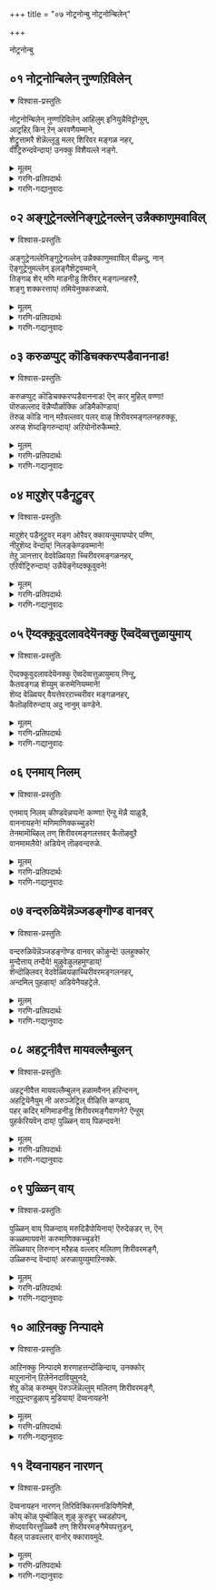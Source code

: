 +++
title = "०७ नोट्रनोन्बु नोट्रनोन्बिलेन्"

+++

नोट्रनोन्बु 


## ०१ नोट्रनोन्बिलेन् नुण्णऱिविलेन्
<details open><summary>विश्वास-प्रस्तुतिः</summary>

नोट्रनोन्बिलेन् नुण्णऱिविलेन् आहिलुम् इनियुन्नैविट्टॊन्ऱुम्,  
आट्रहिऱ् किन् ऱेन् अरवणैयम्माने,  
शेट्रुत्तामरै शॆन्नॆल्लूडु मलर् शिरिवर मङ्गळ नहर्,  
वीट्रिरुन्दवॆन्दाय्\! उनक्कु विशैयल्ले नङ्गे.
</details>

<details><summary>मूलम्</summary>

नोट्रनोन्बिलेन् नुण्णऱिविलेन् आहिलुम् इनियुन्नैविट्टॊन्ऱुम्,  
आट्रहिऱ् किन् ऱेन् अरवणैयम्माने,  
शेट्रुत्तामरै शॆन्नॆल्लूडु मलर् शिरिवर मङ्गळ नहर्,  
वीट्रिरुन्दवॆन्दाय्\! उनक्कु विशैयल्ले नङ्गे.
</details>

<details><summary>गरणि-प्रतिपदार्थः</summary>

नोट्रनोन्बिलेन् = व्रतगळन्नु माडिदवनल्ल् \(माडिद व्रतगळिल्ल\), नुण् = सूक्ष्मवाद \(सम्पूर्णवाद\), अऴिविलेन्= तिळिवळिकॆयुळ्ळवनल्ल \(ज्ञानियल्ल\), आहिलुम् = आदरू, \(हीगिद्दरू\), इनि = इन्नु, उन्नैविट्टु = निन्नन्नु बिट्टु, आट्र = बहळवागि, किऱ् किन् ऱेन् = स्वतन्तिर्सि बाळुववनल्ल \(अहङ्कारपडुववनल्ल\), अरवु अणै अम्माने = सर्पद हासुगॆ स्वामिये, शेट्रु = कॆसरिन, तामरै = तावरॆयु, शॆन्नॆल् ऊडु = कॆम्बत्तद नडुवॆ, मलर् = अरळुव, शिरीवर मङ्गळ् नहर् = तिरुशीर्वर मङ्गळनगरदल्लि, वीट्रिरुन्द = नॆलसिरुव, ऎन् दाय् = नन्न स्वामिये, उनक्कु = निनगॆ, मिशै अल्लेन् अङ्गे = अल्लिये निन्नन्नु अनुभविसिदवनल्ल. 
</details>

<details><summary>गरणि-गद्यानुवादः</summary>

हाविन हासुगॆय स्वामिये, कॆम्बत्तद नडुवॆ कॆसरिनल्लि अरळुव तावरॆयु तिरुशीर्वरमङ्गळ नगरदल्लि नॆलसिरुव ऎन्न तन्दॆये, नानु व्रतगळन्नु माडिदवनल्ल. सूक्ष्मवाद \(सम्पूर्णवाद\) ब्रह्मज्ञानियल्ल. \(तिळिवळिकॆयुळ्ळवनल्ल\). आदरू, इन्नु निन्नन्नु बिट्टु बहळवागि स्वतन्त्रिसि बाळुववनल्ल \(अहङ्कारपडुववनल्ल.\)

तिरुशीर्वर मङ्गळ क्षेत्रदल्लि नॆलसिरुव अनन्तशयननाद स्वामियन्नु कुरितु आळ्वाररु हेळुत्तारॆ मत्तु आ स्वामियल्लि तम्म बिन्नहवन्नु हेळिकॊळ्ळुत्तारॆ. 

“नोट्रनोन्बिलेन्” – ’नोन्बु’ ऎन्दरॆ व्रत – विधिपूर्वकवाद कर्म. व्रतक्कॆ माडबेकाद विधियन्नु चाचुतप्पदन्तॆ आचरिसुवुदरिन्द सत्फल लभिसुवुदॆन्दु हेळुत्तारॆ. फलापेक्षॆयिल्लदन्तॆ माडुव कर्मगळु इवॆ. अवु भगवत्प्रीतियादवु. अन्थ व्रतगळु श्रेष्ठवादवु ऎन्नुत्तारॆ. आळ्वाररु हेळुवुदु कर्मबन्धनदल्लि अवरु सिक्किबीळलिल्ल ऎन्दु. सत्कर्मगळन्नु तावु माडलिल्ल ऎन्नुत्तारॆ. 

“मण् अऱिवु इलेन्” – भगवन्तन बगॆगॆ ज्ञानवन्नु सम्पादिसलु वेद शास्त्र पुराण इतिहासादि ज्ञानभण्डारवे इदॆ. गुरुविन मूलक अवुगळन्नु अभ्यासमादि ब्रह्मज्ञानवन्नु पडॆदुकॊळ्ळबेकु. इदन्ने ’नुण्णऱिवु” ऎन्नलागिदॆ. प्रापञ्चिक ज्ञानवन्नु सूक्ष्मज्ञानवॆन्नुवुदिल्ल.

“आहिलुम्” – व्रताचरणॆ अथवा सत्कर्मगळ मूलकवागलि, भगवद्विषयिकवाद ज्ञानदिन्दलागलि, भगवन्तनन्नु अरितुकॊळ्ळुवुदक्कॆ आगदॆ होदरू सह – तावु अज्ञानियागिद्दरू सह.

“उन्नैविट्टु ऒन्ऱुम् आत्रहिर् किन् ऱेन्” – निन्नन्नु हॊरतु नानु याव रीतियल्लू स्वतन्त्रिसि वर्तिसुववनल्ल. ’नानु’ ’नन्नदु’ ऎन्दु हॆम्मॆपडुववनल्ल. 

“अरवणैयम्माने” – हावन्नु हासुगॆयन्नागि माडिकॊण्डु इरुव स्वामि ऎन्दरॆ श्रीमन्नारायण – महाविष्णु. 

“शेट्रुतामरै शॆन्नॆल्लूडु मलर् शिरिवर मङ्गळनहर् वीट्रिरुन्द वॆन्दाय्” – तिरुश्रीवर मङ्गळम् ऎम्बुदु पवित्रक्षेत्र. अल्लि नॆलसिरु जगद्रक्षकनाद अर्चावतारियाद स्वामि. 

“उनक्कू मिशै इल्लेन् अल्लेन्” – निन्न रक्षणॆगॆ ऒळपडदॆ इरुववनल्ल – ऎन्दरॆ, निन्न रक्षणॆगॆ नानु तप्पदॆ ऒळपट्टवनु. 

आळ्वाररु हेळुत्तारॆ- शेषशयननागिरुववने, तिरुश्रीवरमङ्गळवॆम्ब पवित्रक्षेत्रदल्लि नॆलसिरुव अर्चावतारिये, नानु व्रतळे मुन्ताद सत्कर्मगळन्नु माडिदवनल्ल. ब्रह्मज्ञानियल्ल. आदरू, निन्न हॊरतु ननगॆ बेरॆ याव रक्षकरन्नू यारन्नू कण्डिल्ल. याव बगॆयल्लू स्वतन्त्रिसि नडॆदुकॊण्डवनल्ल. अहङ्कारपट्टवनल्ल. नीने नन्नन्नु कैहिडिदु रक्षिसबेकु.
</details>



## ०२ अङ्गुट्रेनल्लेनिङ्गुट्रेनल्लेन् उन्नैक्काणुमवाविल्
<details open><summary>विश्वास-प्रस्तुतिः</summary>

अङ्गुट्रेनल्लेनिङ्गुट्रेनल्लेन् उन्नैक्काणुमवाविल् वीऴ्न्दु, नान्  
ऎङ्गुट्रेनुमल्लेन् इलङ्गैशॆट्रवम्माने,  
तिङ्गळ् शेर् मणि माडनीडु शिरीवर् मङ्गल्नहरुऱै,  
शङ्गु शक्करत्ताय्\! तमियेनुक्करुळाये.
</details>

<details><summary>मूलम्</summary>

अङ्गुट्रेनल्लेनिङ्गुट्रेनल्लेन् उन्नैक्काणुमवाविल् वीऴ्न्दु, नान्  
ऎङ्गुट्रेनुमल्लेन् इलङ्गैशॆट्रवम्माने,  
तिङ्गळ् शेर् मणि माडनीडु शिरीवर् मङ्गल्नहरुऱै,  
शङ्गु शक्करत्ताय्\! तमियेनुक्करुळाये.
</details>

<details><summary>गरणि-प्रतिपदार्थः</summary>

अङ्गु = अल्लि \(परमपददल्लि, मेलण लोकगळल्लि\), उट्रेन् अल्लेन् = कूडिकॊण्डवनल्ल, इङ्गु = इल्लि \(ई लोकदल्लू, सज्जनर नडुवॆ\), उट्रेन् अल्लेन् = कूडिकॊण्डवनल्ल, उन्नै काणुम् = निन्नन्नु काणबेकॆम्ब अपाविल् = महदाशॆयल्लि, वीऴ्न्दु = बिद्दु, नानु = नानु, ऎङ्गु = ऎल्लियू \(यार नडुवॆयू\), उट्रेनुम् अल्लेन् = कूडिकॊण्डवनू अल्ल, इलङै = लङ्कॆयन्नु, शॆट्र = नाशपडिसिद, अम्माने = स्वामियो, तिङ्गळ् शेर् = चन्द्रनन्नु निलुकुवन्थ, मणि माड = रत्नगळिन्द कूडिद \(सुन्दरवाद\) महडिमनॆगळिन्दलू, नीडु= विशालवाद नेरवाद रस्तॆगळिन्दलू, कूडिरुव, शिरीवरमङ्गलनहर् = तिरुशिरीवरमङ्गळ नगरदल्लि, उऱै = नॆलसिरुव, शङ्गु शक्करत्ताय् = शङ्खचक्रगळवने, तमियेनुक्कु = गतिहीननाद ननगॆ, अरुळाय् = कृपॆमाडु. 
</details>

<details><summary>गरणि-गद्यानुवादः</summary>

लङ्कॆयन्नु नाशपडिसिद स्वामिये, चन्द्रनन्नु निलुकुवन्थ रत्नगळिन्द तुम्बिद, सुन्दरवाद महडिमनॆगळिन्दलू, विशालवाद नेरवाद बीदिगळिन्दलू कूडिरुव तिरुशिरीवरमङ्गळ नगरदल्लि नॆलसिरुव शङ्खचक्रगळन्नु धरिसिदवने, नानु मेलिन लोकगळल्लू कूडिकॊण्डवनल्ल. ई लोकदल्लू कूडिकॊण्डवनल्ल. निन्नन्नु काणबेकॆम्ब महदाशॆयल्लि बिद्दु, ऎल्लियू, यार नडुवॆयू कूडिकॊण्डवनल्ल. ऒण्टिगनागिरुव, गतिहीननागिरुव ननगॆ कृपॆमाडु. 

“अङ्गुट्रेनल्लेन्” – ’अङ्गुं’ ऎम्बुदु दूरद प्रदेशवाद मेलणलोकगळन्नु, परमपदवन्नू सेरिसि सूचिसुत्तदॆ. ई लोकदल्लि बाळुववरु तुम्ब पुण्यशालिगळागि मेलण लोकगळन्नु सेरुत्तारॆन्दू, अल्लिनवरॊडनॆ कूडि बाळुत्तारॆन्दू, अल्लिन सुखसन्तोषगळल्लि सालुगॊळ्ळुत्तारॆन्दू हेळलागुत्तदॆ. आदरॆ, आळ्वाररु अन्थ भाग्यशालियल्लवॆन्दु इल्लि हेळिकॊळ्ळुत्तारॆ.

“इङ्गुट्रेनल्लेन्” – “इङ्गु” ऎन्दरॆ इहलोक. इल्लिन सुखसन्तोषगळु क्षणिक. इल्लि बाळुववरल्लि सज्जनरु ब्रह्मज्ञानिगळु अतिविरळ. मिक्कवरॆल्लरू प्रापञ्चिकदल्लि मुळुगि तेलुववरु. भक्त सज्जनर सहवास सिक्कुवुदागलि, अवरॊडनॆ कूडि बाळुवुदागलि बहळ अपरूप. अदक्कू भगवत्कृपॆ बेकेबेकु. ई शोचनीयवाद सङ्गतियन्नु आळ्वाररु इल्लि हेळिकॊळ्ळुत्तारॆ. 

“ऎङ्गुम् उट्रेनुम् अल्लेन्” – ऎम्ब मातिनल्लि, तमगॆ उभयभ्रश्ठत्ववुण्टागिदॆयॆन्दू, तावु यार सज्जनसहवासक्कागलि सुखसन्तोषगळिगागलि कूडिकॊळ्ळद हागॆ आगिद्दारॆन्दु हेळुत्तारॆ.

“ऎङ्गुम् उट्रेनुम् अल्लेन्” – ऎम्ब मातिनल्लि, तमगॆ उभयभ्रष्ठत्ववुण्टागिदॆयॆन्दू तावु यार सज्जनर सहवासक्कागलि सुखसन्तोषगळिगागलि कूडिकॊळ्ळद हागॆ आगिद्दारॆन्दु हेळुत्तारॆ. 

“तमियेनुक्कु अरुळाये” – ऎम्बुदरिन्द, तावु ऒण्टिगरॆन्दू, तमगॆ यारॊब्बर ऒत्तासॆयू इल्लवॆन्दू, तमगॆ भगवन्तनॊब्बने ऎल्ल बगॆयल्लू नॆण्टनॆन्दू, अवन कृपॆयन्नु कोरुत्तानॆ. 

आळ्वाररु हेळुत्तारॆ- सर्वेश्वरा, दुष्टराक्षसरिन्द तुम्बिद्द लङ्कॆयन्ने नाशपडिसिद समर्थने, सुन्दरवाद मत्तु पवित्रवाद तिरुशिरीवर मङ्गळ नगरदल्लि \(अर्चावतारियागि\) नॆलसिरुववने, नानु पुण्यजीवियल्ल. आद्दरिन्द, मेलणलोकद जीविगळ सहवासक्कॆ योग्यनागिल्ल. कडुपापियागिद्दारिन्द, इहलोकदल्लिरुव अल्प स्वल्प भक्तसज्जनर सहवासवू ननगॆ दॊरॆयुवुदिल्ल. हीगॆ, नानु अल्लू इल्लदन्तॆ, इल्लू इल्लदन्तॆ, उभयभ्रष्ठनागि, ऒण्टिगनागिद्देनॆ. नीनॊब्बने ननगॆ गतियॆन्दु निन्नल्लि ईग अङ्गलाचि बेडुत्तिद्देनॆ. कृपॆमाडि नन्नल्लि करुणिसु.
</details>



## ०३ करुळप्पुट् कॊडिचक्करप्पडैवाननाड\!
<details open><summary>विश्वास-प्रस्तुतिः</summary>

करुळप्पुट् कॊडिचक्करप्पडैवाननाड\! ऎन् कार् मुहिल् वण्णा\!  
पॊरुळल्लाद वॆन्नैप्पौर्ळाक्कि अडिमैकॊण्डाय्\!  
तॆरुळ् कॊडि नान् मऱैवल्लवर् पलर् वाऴ् शिरीवरमङ्गलनहरुक्कू,  
अरुळ् शॆय्दङ्गिरुन्दाय्\! अऱियोनॊरुकैम्माऱे.
</details>

<details><summary>मूलम्</summary>

करुळप्पुट् कॊडिचक्करप्पडैवाननाड\! ऎन् कार् मुहिल् वण्णा\!  
पॊरुळल्लाद वॆन्नैप्पौर्ळाक्कि अडिमैकॊण्डाय्\!  
तॆरुळ् कॊडि नान् मऱैवल्लवर् पलर् वाऴ् शिरीवरमङ्गलनहरुक्कू,  
अरुळ् शॆय्दङ्गिरुन्दाय्\! अऱियोनॊरुकैम्माऱे.
</details>

<details><summary>गरणि-प्रतिपदार्थः</summary>

करुळ पुळ् कॊडि \(पुळ्\+कॊडि = पुट्कॊडि\) = गरुड पक्षियन्नु ध्वजवागियू, चक्करप्पडै = चक्रायुधवन्नुळ्ळवनागियू, वानम् नाड = परमपदवन्ने तन्न नाडागियू उळ्ळवने, ऎन् = नन्न, कार् मुहिल् वण्णा = कार्मुगिलबण्णदवने, पॊरुळ् अल्लाद = \(शाश्वतवाद\) वस्तुवे अल्लद, ऎन्नै = नन्नन्नु, पॊरुळ् आक्कि = नित्यवस्तुवन्नागि माडि, अडिमै = दास्यवन्नु, कॊण्डाय् = कॊळ्ळुववने \(कॊण्डवने\), तॆरुळ् कॊडि = परिष्कारवागि अरितुकॊळ्ळुव्न्थ ज्ञानभण्डारवाद \(कॊडि = ऎन्दरॆ, बङ्गारद सर, कोमलवाद बळ्ळि ऎन्दागुत्तदॆ\), नाल् मऱै = नाल्कुवेदगळन्नु, वल्लवर् = बल्लवरु, पलर् = हलवरु \(अनेकरु\), वाऴ् = बाळुव \(वास माडुव\), शिरीवर मङ्गळनहरुक्कु = तिरुशिरीवर मङ्गळ नगरक्कॆ, अरुळ् शॆय्दु = कृपॆमाडि, अङ्गु = अल्लिये, इरुन्दाय् = नॆलसिरुववने \(अर्चावतारिये\), अऴियेन् = अरियॆनु, ऒरु = बेरॊन्दु कैम्माऱे = \(निनगॆ\) प्रतियादवरन्नु \(हॆच्चिनवरन्नु\). 
</details>

<details><summary>गरणि-गद्यानुवादः</summary>

गरुडपक्षियन्नु ध्वजवागियू चक्रायुधवन्नुळ्ळवनागियू, परमपदवन्ने तन्न नाडन्नागियू, उळ्ळवने, नन्न कार्मुगिलवण्णने, शाश्वतवाद वस्तुवे अल्लद नन्नन्नु नित्यवस्तुवन्नागि माडि, नन्न दास्यवन्नु कॊण्डवने, परिष्कारवागि अरितुकॊळ्ळुवन्थ ज्ञानभण्डारद नाल्कुवेदगळन्नु बल्लवरु अनेकरु बाळुवन्थ तिरुशिरीवर मङ्गळ नगरक्कॆ कृपॆमाडि, अल्लिये, अर्चावतारियागि नॆलसिरुववने, निनगॆ प्रतियादवनन्नु \(हॆच्चिनवनन्नु\) बेरॆ यारन्नू काणॆनु. 

भगवन्तन अपारवाद कृपॆयन्नु इल्लि हेळलागिदॆ. अदक्कॆ ऒन्दु निदर्शनवन्नू कॊडलागिदॆ.

“पॊरुळल्लाद ऎन्नै पॊरुळाक्कि” – ’पॊरुळ्’ ऎन्दरॆ ’वस्तु’. इन्द्रियगळिन्द अनुभविसतक्कद्दु. सृष्टियल्लि ऎल्ला वस्तुगळू शाश्वतवादवल्ल. अवु क्षणिक. इल्लवे नश्वर. भगवत्कृपॆगॆ पात्ररादरॆ मात्र अवक्कॆ शाश्वत स्वरूप दॊरकुत्तदॆ. आळ्वाररु अन्थवरल्लि ऒब्बरु. भगवन्तनु अवरन्नु कृपॆयिन्द तन्नवनन्नागि स्वीकरिसि, अवर कैङ्कर्यवन्नु कैगॊळ्ळुवुदरिन्द, अवरू ऒन्दु ’शाश्वत वस्तु’वे आदरु. 

“तॆरुळ् कॊडि” – सुन्दरवाद रूपक. बळ्ळिय कोमलवाद कुडि अड्डियिल्लदन्तॆ मुन्दुमुन्दक्कॆ बॆळॆयुत्ता कण्णिगॆ हब्बवन्नुण्टु माडुवन्तॆ, कॊनॆयिल्लद ज्ञानभण्डारवादद्दु मनस्सिगॆ तप्पदॆ आह्लादवन्नुण्टु माडुवुदु. 

“नान् मऱैवल्लवर्.....................अङ्गिरुन्दाय्” – नाल्कुवेदगळन्नु चॆन्नागि बल्लवरु तमगॆ ऒदगि बन्दिरुव ज्ञानदिन्द भगवन्तनन्नु बाय्तुम्ब स्तुतिसुवन्थ अनेकरु वासिसुवुदक्कॆ तक्कन्तॆ अवरिगॆ कृपॆमाडलु शिरीवर मङ्गळ नगरवॆम्ब पवित्रस्थळदल्लि नॆलसिद्दानॆ. 

“अऱियेनॊरुकैम्माऱे” – भगवन्तनिगॆ सरिसाटियादवरन्नागलि, अवनिगिन्त हॆच्चादवरन्नागलि बेरॆ यारन्नू काणॆनाद्दरिन्द, आ स्वामियन्ने पूर्तियागि, अनन्यवागि, आश्रयिसिद्दारॆ आळ्वाररु. 

आळ्वाररु हेळुत्तारॆ- भगवन्तनिगॆ गरुडपक्षिये ध्वजद लाञ्छन. अवन कैयल्लि तीक्ष्णवाद चक्रायुधविदॆ. परमपदवे आतन नाडु. अवनु कार्मुगिलिनन्तॆ आकर्शक सुन्दरनु. अष्टॆ उदारियू. अवनु कृपॆमाडिदनॆन्दरॆ, ऎन्थ अनित्य वस्तुवादरू नित्यवस्तुवे आगुत्तदॆ. भगवत्कैङ्कर्यदल्लि तॊडगुवन्तागुत्तदॆ. तिरुशिरीवरमङ्गळ नगरवॆम्ब पवित्रक्षेत्रदल्लि स्वामियु अर्चावतारियागि नॆलसिद्दानॆ. अवन कृपॆगॆ पात्ररागतक्कवरु अनेकरु. वेदपारङ्गतरू, ब्रह्मज्ञानिगळू, भक्तरू अल्लि बाळुत्तारॆ. आळ्वाररन्नू अवरल्लि ऒब्बनन्नागि दणिसि, भगवन्तनु कृपॆमाडिद्दानॆ. कृपामूर्तियाद आ भगवन्तन सरिसाटियादवरु मत्तॊब्बरिल्ल.
</details>



## ०४ माऱुशेर् पडैनूट्रुवर्
<details open><summary>विश्वास-प्रस्तुतिः</summary>

माऱुशेर् पडैनूट्रुवर् मङ्ग ओरैवर् क्कायन्ऱुमायप्पोर् पण्णि,  
नीऱुशॆय्द वॆन्दाय्\! निलङ्केण्डवम्माने\!   
तेऱु ञानत्तार् वेदवेळ्वियऱा च्चिरीवरमङ्गळनहर्,  
एऱिवीट्रिरुन्दाय्\! उन्नैयॆङ्गॆय्दक्कूवुवने\!
</details>

<details><summary>मूलम्</summary>

माऱुशेर् पडैनूट्रुवर् मङ्ग ओरैवर् क्कायन्ऱुमायप्पोर् पण्णि,  
नीऱुशॆय्द वॆन्दाय्\! निलङ्केण्डवम्माने\!   
तेऱु ञानत्तार् वेदवेळ्वियऱा च्चिरीवरमङ्गळनहर्,  
एऱिवीट्रिरुन्दाय्\! उन्नैयॆङ्गॆय्दक्कूवुवने\!
</details>

<details><summary>गरणि-प्रतिपदार्थः</summary>

माऱु = विरोधिगळागि, शेर् = सेरिकॊण्ड, परै = सैन्यगळ, नूट्रुवर् = नूर्वरु, मङ्ग = नाशवागलु, ओर् ऐवर् क्कु = ऒन्दु ऐवरिगॆ, आय् = ऒदगि बन्दु, अन्ऱु = अन्दु, मायम् पोर् पण्णि= आश्चर्यकरवाद युद्धवन्नु नडॆसि, नीऱु शॆय्द = धूळु \(बूदि\) माडिद, ऎन् ताय् = नन्न तन्दॆये \(रक्षकने\), निलम् = भूमियन्नु, कीण्ड = हिडिद, अम्माने = स्वामिये, तेऱु = तिळियाद, ञानत्तार् = ज्ञानवुळ्ळवरु, वेदम् = वेदाभ्यासवन्नू, वेळ् वि = यज्ञयागादिगळन्नू, अऱा = ऎडॆबिडदॆनडॆसुव, शिरीवर मङ्गळनहर् = तिरुशिरीवर मङ्गळनगरद, एऱि = उन्नत स्थळदल्लि, वीट्रिरुन्दाय् = नॆलसिरुववने, उन्नै = निन्नन्नु, ऎङ्गु = याव स्थळदल्लि, ऎय्दु = होगि, कूवुवने = कूगलि\!
</details>

<details><summary>गरणि-गद्यानुवादः</summary>

विरोधिगळागि सेरिकॊण्ड सैन्यगळ नूर्वरु नाशवागुवन्तॆ ऒन्दु ऐवरिगॆ ऒदगि बन्दु, अन्दु, आश्चर्यकरवाद युद्धवन्नु नडॆसि, बूदि मादिद नन्न रक्षकने, भूमियन्नु हिडिद स्वामिये, तिळियाद ज्ञानवुळ्ळवरु वेदाभ्यासवन्नू यज्ञयागादिगळन्नू ऎडॆबिडदन्तॆ नडॆसुव शिरीवरमङ्गळ नगरद उन्नतस्थळदल्लि नॆलसिरुववने, निन्नन्नु ऎल्लिगॆ होगि कूगि करॆयलि? 

भगवन्तनिगॆ ममतॆ ऎल्लिरुत्तदॆ. एकॆ? ऎम्बुदन्नु कुरितु इल्लि हेळलागुत्तदॆ. 

“माऱुशेर् पडै........................मङ्ग” – इदु महाभारत युद्धक्कॆ सम्बन्धिसिद्दु. ऎल्ला शत्रुगळन्नू कूडिसि, भारि, हन्नॊन्दु अक्षोहिणि सैन्यवन्नु माडिकॊण्डु, अनेक महारथरन्नु तन्न ऒत्तागि इट्टुकॊण्डु, तावे प्रबलरु, तम्म कडॆगे जयसिद्ध ऎन्दु नम्बि युद्धक्कॆकालुकॆरॆदु सिद्धरादवरु मूढराद दुर्योधनादिगळु ऎल्लरू ऒट्टागि बूदियागुवन्तॆ- 

“अन्ऱु ओर् ऐवर् क्काय्............................नीऱुशॆय्द” – अन्दु, आ महाभारतयुद्ध ऒदगि बन्दाग धर्मवन्ने नम्बिद्द ऐवरिगॆ \(पञ्चपाण्डवरिगॆ\) ऒत्तासॆयागि निन्तु, अत्याश्चर्यकरवागि, तानु अर्जुनन सारथियागि मात्रवे इद्दुकॊण्डु, युद्धदल्लि अवर ऎदुराळिगळन्नु भस्ममाडिदवनु परमात्म.

“निलम् कीण्डवम्माने” – हिरण्याक्षनु भूमियन्नु अपहरिसि कडलल्लि ऎल्लियो अडगिकॊण्डाग, जगद्रक्षकनाद भगवन्तनु महावराहनागि अवतरिसि, कडलल्लि मुळुगि, अडगिकॊण्डिद्द हिरण्याक्षनन्नु संहरिसि, भूमियन्नु तन्न ऒन्दु कोरॆ हल्लिनिन्द हिडिदु मेलक्कॆत्ति, अदर स्थानदल्लि निल्लिसिदनु ऎम्बुदु कतॆ. 

“तेऱु ञानत्तार्...........................वीट्रिरुन्दाय्” – तिळियाद, परिशुद्धवाद, सत्यपूर्णवाद, ज्ञानिगळू, वेदविद्वांसरू, यज्ञयागादिगळाद वेदोक्त कर्मगळन्नु विधिवत्तागि नडॆसुववरू वासवागिरुव स्थळवॆन्दरॆ तिरुशिरीवर मङ्गळ नगर. भगवन्तनु अल्लि इष्टपट्टु ऒन्दु ऎत्तरवाद स्थळदल्लि अर्चावतारियागि नॆलसिद्दानॆ. 

आळ्वाररु हेळुत्तारॆ- शत्रुगळु ऎष्टु हॆच्चिन सङ्ख्यॆयल्लिद्दरेनु? अवा सैन्य ऎष्टु दॊड्डदादरेनु? भगवन्तन कृपॆगॆ पात्ररागदिद्दरॆ, अवरॆल्ल सुट्टुबूदियागुत्तारॆ. कॆलवरिन्दले अवरु हागॆ नाशवागुवरु ऎम्बुदक्कॆ महाभारतयुद्धवे साक्षि. तन्न आश्रितरु प्रबलशत्रुविन कैगॆ सिक्कि, हिंसॆगॆ ऒळगादाग, अन्थवरन्नु रक्षिसुवुदु भगवन्तन हॊणॆ ऎम्बुदक्कॆ भगवन्तन महावराहावतारवे साक्षि. नीतिनियमगळन्नु चाचु तप्पदन्तॆ, धर्मिष्ठरागि, परिशुद्धवाद ज्ञानसम्पन्नराद सज्जनरु ऎल्लि वासिसुत्तारो अल्लि भगवत्सान्निध्यविदॆ ऎम्बुदक्कॆ तिरुशिरीवर मङ्गळनगरवे साक्षि. आळ्वाररिगॆ भगवत्सान्निध्य लभिसबेकादरॆ अवरु ऎल्लिगॆ होदरॆ ऒळ्ळॆयदु? तिरुशिरीवर मङ्गळ नगरवे अल्लवॆ?
</details>



## ०५ ऎय्दक्कूवुदलावदेयॆनक्कु ऎव्वदॆव्वत्तुळायुमाय्
<details open><summary>विश्वास-प्रस्तुतिः</summary>

ऎय्दक्कूवुदलावदेयॆनक्कु ऎव्वदॆव्वत्तुळायुमाय् निन्ऱु,  
कैतवङ्गळ् शॆय्युम् करुमेनियम्माने\!   
शॆय्द वेळ्वियर् वैयत्तेवरऱाच्चरीवर मङ्गळनहर्,   
कैतॊऴविरुन्दाय् अदु नानुम् कण्डेने.
</details>

<details><summary>मूलम्</summary>

ऎय्दक्कूवुदलावदेयॆनक्कु ऎव्वदॆव्वत्तुळायुमाय् निन्ऱु,  
कैतवङ्गळ् शॆय्युम् करुमेनियम्माने\!   
शॆय्द वेळ्वियर् वैयत्तेवरऱाच्चरीवर मङ्गळनहर्,   
कैतॊऴविरुन्दाय् अदु नानुम् कण्डेने.
</details>

<details><summary>गरणि-प्रतिपदार्थः</summary>

ऎय्द = निन्नन्नु सेरलु, कूवुदु = कूगुवुदु, आवदे = आगुवुदे, ऎनक्कु = ननगॆ, ऎव्व दॆव्वत्तुळायुम् = शत्रुसमूहदल्लियू, आय् = आगि, निन्ऱु= कूडिकॊण्डु, कतवङ्गळ् = कृत्रिमगळन्नु, शॆय्युम् = माडुव, करुमेनि = करियरूपवुळ्ळ, अम्माने = स्वामिये, शॆय्दवेळ्वियर् = कर्मगळन्नु \(यज्ञयागादिगळन्नु\) मादि कृतार्थरादवरु, वैयम् = भूमिय, तेवर् = देवरुगळु, अऱा = ऎडॆबिडदन्तॆ नडॆसुव, शिरीवर मङ्गळ नहर् = तिरुशिरीवरमङ्गळनगरदल्लि, कैतॊऴ = कैजोडिसलु, इरुन्दाय् = नॆलसिरुववने, अदु = आ आशॆयन्नु\(अदन्नू\), नानुम् = नानू सह, कण्डेन् = कण्डुकॊण्डिद्देनॆ. 
</details>

<details><summary>गरणि-गद्यानुवादः</summary>

निन्नन्नु सेरबेकॆन्दु \(निन्नन्नु\) कूगि करॆयुवुदु ननगॆ साध्यवागुवुदे? याव शत्रुसमूहदल्लियादरू सेरिकॊण्डु कृत्रिमगळन्नु माडुवन्थ करिय रूपवुळ्ळस्वामिये, यज्ञायागादि कर्मगळन्नु नडॆसि कृतकृत्यराद भूदेवतॆगळु ऎडॆबिडदन्तॆ तिरुशिरीवर मङ्गळनगरदल्लि कैमुगियुवन्तॆ नडॆसुवुदक्कागि नॆलसिरुववने, आ आशॆयन्नु \(अदन्नु\) नानू सह कण्डुकॊण्डिद्देनॆ. 

भगवन्तनु भक्तवत्सलनॆम्बुदन्नु इल्लि सूचिसलागुत्तदॆ. 

“ऎवदॆव्वत्तुळायुमाय्.................करुमेनियम्माने” – इल्लि ’करुमेनियम्माने’ ऎम्बुदन्नु श्रीकृष्णपरमात्मनॆन्दो अथवा कलियुगदल्लि भगवन्तन कप्पुबण्णदवनॆन्दु भागवत वाक्यवन्नो उद्धरिसि हेळलागिदॆ ऎन्नबहुदु. ऎन्थ कृत्रिमवन्तराद, बलिष्ठराद शत्रुगळादरू अवरन्नु उपायदिन्दले जयिसि, निग्रहिसबल्लवनु परमात्म. 

“शॆय्द वेळ्वियर्........................विरुन्दाय्” – यज्ञयागादिगळन्नु तप्पदॆ कालकालक्कॆ सरियागि नडॆसुत्ता इरुव वैदिक विद्वांसरु सेवॆमाडलॆन्दे, तन्नन्नु ऎडॆबिडदन्तॆ कण्डु नमस्करिसलॆन्दे भगवन्तनु तिरुशिरीवरमङ्गळनगरवॆम्ब क्षेत्रदल्लि अर्चावतारियागि बन्दु नॆलसिद्दानॆ. 

“अदुनानुम् कण्डेन्” – भक्तसज्जनरु भगवन्तनन्नु कूगि करॆद कूडले अवर बळिगॆ तप्पदॆ स्वामियु बरुत्तानॆम्बुदक्कॆ निदर्शनवागि तिरुशिरीवरमङ्गळ नगरदल्लि अवनु अर्चावतारियागि अल्लिन वैदिक सज्जनरु अवनन्नु सदा ऎडॆबिडदन्तॆ सेविसलि ऎम्ब कारणदिन्द बन्दु नॆलसिद्दानॆ. ई विषयवन्नु, ऎन्दरॆ, भक्तरल्लि भगवन्तनिगॆ ऎष्टु वात्सल्यविदॆ ऎम्बुदन्नु तिळिदुकॊळ्ळुवन्तॆ, आळ्वाररू सह कण्डुकॊण्डरु. 

आळ्वाररु हेळुत्तारॆ- ऎन्थ कृत्रिमशत्रुगळन्नादरू अवरवर कृत्रिमगळिगॆ तक्क उपायदिन्दले अवरन्नु निग्रहिसबल्ल सामर्थ्य भगवन्तनिगॆ इदॆ ऎम्बुदन्नु तोरिसुवुदक्कॆ श्रीकृष्णावतारियाद भगवन्तने साक्षि. यज्ञयागादि सत्कर्मगळन्नु तप्पदॆ माडुव वैदिक सज्जनर सेवॆयन्नु ऎडॆबिडदन्तॆ स्वीकरिसुवुदक्कागि तिरुशिरीवर मङ्गळ नगरदल्लि अर्चावतारियागि नॆलसिद्दानॆ ऎम्बुदन्नु, सज्जनरु कूगि करॆदरॆ, अवर करॆगॆ ओगॊट्टु अवर बळिगॆ बरुत्तानॆम्बुदन्नु तोरिसलु भगवन्तन सदासिद्धनागिद्दानॆन्दु तोरिसुवुदन्नु तावु तिरुशिरीवर मङ्गळ नगरदल्लि कण्डुकॊण्डुदागि इल्लि हेळुत्तारॆ.
</details>



## ०६ एनमाय् निलम्
<details open><summary>विश्वास-प्रस्तुतिः</summary>

एनमाय् निलम् कीण्डवॆन्नप्पने\! कण्णा\! ऎन्ऱु मॆन्नै याळुडै,  
वाननायहने\! मणिमाणिक्कच्चुडरे\!  
तेनमामॊब्ऴिल् तण् शिरीवरमङ्गलत्तवर् कैतॊऴवुऱै  
वानमामलैये\! अडियेन् तॊऴवन्दरुळे.
</details>

<details><summary>मूलम्</summary>

एनमाय् निलम् कीण्डवॆन्नप्पने\! कण्णा\! ऎन्ऱु मॆन्नै याळुडै,  
वाननायहने\! मणिमाणिक्कच्चुडरे\!  
तेनमामॊब्ऴिल् तण् शिरीवरमङ्गलत्तवर् कैतॊऴवुऱै  
वानमामलैये\! अडियेन् तॊऴवन्दरुळे.
</details>

<details><summary>गरणि-प्रतिपदार्थः</summary>

एनम् आय् = महावराहनागि, निलम् कीण्ड = भूमियन्नु हिडिदु ऎत्तिद, ऎन् अप्पने = नन्न तन्दॆये, कण्णा = आकर्षकने \(श्रीकृष्णस्वरूपिये\) ऎन्ऱुम् = ऎल्ल कालक्कू, ऎन्नै = नन्नन्नु आळ् उडै= किङ्करनागि स्वीकरिसुव, वानम् = परमपदद, नायहने = ऒडॆयने, मणि मानिक्क = मणि माणिक्यद हाघॆ, शुडरे = तेजस्सुळ्ळवने, तेन = जेनुतुम्बिरुव, माम् पॊऴिल् = माविन तोपन्नुळ्ळ, तण् = तम्पाद, शिरीवर मङ्गळत्तवर् = तिरुशिरीवर मङ्गळ नगरद निवासिगळु, कैतॊऴ = कैमुगियलु, उऱै = अल्लि वासिसुव वानमामलैये = वानमामलॆय स्वामिये, अडियेन् = ई दासनु, तॊऴ = कैङ्कर्य नडॆसुवन्तॆ, वन्दु = बन्दु, अरुळे = कृपॆमाडु. 
</details>

<details><summary>गरणि-गद्यानुवादः</summary>

महावराहनागि भूमियन्नु हिडिदॆत्तिद नन्न तन्दॆये, आकर्षकने \(श्रीकृष्ण स्वरूपिये\), नन्नन्नु ऎल्ल कालक्कू किङ्करनागि स्वीकरिसुव परमपदद ऒडॆयने, मणिमाणिक्यदन्तॆ बॆळगुव तेजस्सुळ्ळवने, जेनुतुम्बिद माविनतोपन्नुळ्ळ तम्पाद शिरीवर मङ्गळ नगरद निवासिगळु कैमुगियलु अल्लि वासिसुव वानमामलैस्वामिये ई दासनु कैङ्कर्यनडॆसुवन्तॆ बन्दु कृपॆ माडु. 

भगवन्तन गुणस्वभावगळन्नु कॊण्डाडुत्ता तनगॆ अवनु बन्दु ऒदगबेकॆन्दु भगवन्तनल्लि आळ्वाररु निवेदनमाडिकॊळ्ळुत्तारॆ. 

“एनम् आय्.................प्पने\!” – भूमियन्नुद्धरिसलु महावराहनागि महोपकार माडिदवनु भगवन्त.

मणिमाणिक्कच्चुडरे” – सुन्दरवू श्रेष्ठवू आद माणिक्यदन्तॆ आकर्षकवागि हॊळॆहॊळॆयुव प्रभावपूर्णवाद तेजस्सुळ्ळवनु भगवन्त. 

“कण्णा” – कण्णिगॆ आकर्षणॆयन्नू आनन्दवन्नू तुम्बुववनु. श्रीकृष्णनागि अवतरिसि, तन्न मधुर लीलॆगळिन्दलू, वेणुनाददिन्दलू ऎल्लरन्नू आकर्षिसिदवनु. आश्चर्याद्भुतकारियादवनु. 

“वानमामलैये” – ’वानमामलॆ’ ऎम्बुदॊन्दु ऎत्तरवाद बॆट्ट. अदर शिखरदल्लि भगवन्तनु दिव्यसुन्दरवाद अर्चावतारियागि नित्यवासमाडुत्तानॆ. अदर तप्पलल्लिरुवुदे शिरीवर् मङ्गळनगर’. अदक्कॆ ’शिरीवर मङ्गै’ ऎन्तलू हॆसरिदॆ. अल्लि वासमाडुव जनरिगॆ वानमामलैय भगवन्तने आश्रय. ’शिरीवरमङ्गळनगर’ ऎम्बुदक्किन्तलू ’वानमामलै’ ऎम्बुदे सुप्रसिद्धि. 

आळ्वाररु हेळुत्तारॆ. इडिय भूमियन्नु उद्धरिसिद महोपकारिये, आकर्षक सुन्दरॆने, अप्रतिम तेजस्विये, परमपदक्कॆ नायकने, वानमामलैयल्लि नॆलसि भक्तजनरिन्द सेवॆयन्नु स्वीकरिसुववने, कृपाळुवे, दासनाद नन्नन्नू निन्न किङ्करनन्नागि माडिको.
</details>



## ०७ वन्दरुळियॆन्नॆञ्जडङ्गॊण्ड वानवर्
<details open><summary>विश्वास-प्रस्तुतिः</summary>

वन्दरुळियॆन्नॆञ्जडङ्गॊण्ड वानवर् कॊऴुन्दे\! उलहुक्कोर्  
मुन्दैत्ताय् तन्दैये\! मुऴुवेऴुलहमुण्डाय्\!  
शॆन्दॊऴिलवर् वेदवेळ्वियऴाच्चिरीवरमङ्गलनहर्,  
अन्दमिल् पुहऴाय्\! अडियेनैयहट्रेले.
</details>

<details><summary>मूलम्</summary>

वन्दरुळियॆन्नॆञ्जडङ्गॊण्ड वानवर् कॊऴुन्दे\! उलहुक्कोर्  
मुन्दैत्ताय् तन्दैये\! मुऴुवेऴुलहमुण्डाय्\!  
शॆन्दॊऴिलवर् वेदवेळ्वियऴाच्चिरीवरमङ्गलनहर्,  
अन्दमिल् पुहऴाय्\! अडियेनैयहट्रेले.
</details>

<details><summary>गरणि-प्रतिपदार्थः</summary>

वन्दु = \(परमपददिन्द\) बन्दु, अरुळि = कृपॆमाडि, ऎन् नॆञ्जु = नन्न मनदल्लि, इडम् कॊण्ड = ऎडॆमाडिकॊण्ड, वानवर् = मेलणलोकदवर \(नित्यसूरिगळ\), कॊऴुन्दे = ऒडॆयने, उलहुक्कु = लोकक्कॆ, ओर् = साटियिल्लद \(ऒब्बने आद\), मुन्दै = अनादिकालदिन्दलू, ताय् तन्दैये = तायितन्दॆगळादवने, मऴु = पूर्तियागि, एऴ् उलहुम् = एळु लोकगळन्नू, उण्डाय् = उण्डवने, शॆम् = श्रेष्ठवाद, तॊऴिलवर्= कर्मानुष्ठानमाडुववरू, वेदम् वेळ्वियर् = वेदाध्ययनवन्नू यज्ञयागादिगळन्नु माडुववरू, अऱा = नडॆसुव, शिरीवरमङ्गलनहर् = शिरीअर मङ्गळनगरदल्लि, अन्दम् इल् = अनन्तवाद \(अन्तविल्लद\), पुहुऴाय् = हॊगळिकॆयुळ्ळवने, अडियेनै = दासनन्नु \(पादसेवकनन्नु\), अहट्राले = तळ्ळि हाकदन्तॆ \(तळ्ळि हाकबेड\). 
</details>

<details><summary>गरणि-गद्यानुवादः</summary>

परमपददिन्द बन्दु, कृपॆमाडि, नन्न मनदल्लि ऎडॆमाडिकॊण्ड, मेलणलोकावर \(नित्यसूरिगळ\) ऒडॆयने, लोकदल्लि साटियिल्लद ऒब्बने आद, अनादिकालदिन्दलू तायितन्दॆगळादवने, पूर्तियागि एळु लोकगळन्नू उण्डवने, श्रेष्ठवाद कर्मानुष्ठान माडुववरू, वेदाध्ययनवन्नू यज्ञयागादिगळन्नु माडुववरू नडॆसुव शिरीवरमङ्गळ नगरदल्लि अन्तविल्लद हॊगळिकॆयुळ्ळवने, पादसेवकनन्नु तळ्ळिहाकबेड. 

हिन्दिन पाशुरगळ हागॆये इल्लियू अद्वितीयवाद भगवन्तनल्लि आळ्वाररु तम्म विनम्र प्रार्थनॆयन्नु सल्लिसुत्तिद्दारॆ. कैबिडदॆ तम्मन्नु उद्धरिसबेकॆन्दु प्रार्थिसुत्तारॆ. 

आळ्वाररु हेळुत्तारॆ- भगवन्त, नीनु परमपददल्लिरुववनु. मेलण लोकदवरिगू, नित्यसूरिगळिगू ऒडॆयनादवनु. अनादियागि इडिय सृष्टिगे तायितन्दॆयागिरुववनु. महाप्रळयबन्दाग एळुलोकगळन्नू ऒट्टिगॆ नुङ्गि, निन्न हॊट्टॆयल्लिकॊण्डु रक्षिसुववनु. लोकदल्लि निनगॆ बेरॊब्बरु सरिसाटियल्ल. नीने अद्वितीयनु. सकलसद्गुणसम्पन्ननागि धर्मकर्मगळन्नू, वेदाध्ययनवन्नू निष्ठॆयिन्द तप्पदॆ नडॆसिकॊण्डु बरुवन्थवर सेवॆयन्नु स्वीकरिसलु अर्चावताररूपियागि वानमालॆयन्थ पवित्रक्षेत्रगळल्लि नॆलसिरुववनु. नीने कृपॆमाडि बन्दु मनदल्लि नॆलसिरुव, पादसेवकनाद नन्नन्नु तळ्ळिहाकदन्तॆ कैबिडदॆ उद्धरिसु.
</details>



## ०८ अहट्रनीवैत्त मायवल्लैम्बुलन्
<details open><summary>विश्वास-प्रस्तुतिः</summary>

अहट्रनीवैत्त मायवल्लैम्बुलन् हळामवैनन् हऱिन्दनन्,  
अहट्रियॆनैयुम् नी अरुञ्जेट्रिल् वीऴित्ति कण्डाय्,  
पहर् कदिर् मणिमाडनीडु शिरीवरमङ्गैवाणने? ऎन्ऱुम्   
पुहर्करियवॆन् दाय्\! पुळ्ळिन् वाय् पिळन्दवने\!
</details>

<details><summary>मूलम्</summary>

अहट्रनीवैत्त मायवल्लैम्बुलन् हळामवैनन् हऱिन्दनन्,  
अहट्रियॆनैयुम् नी अरुञ्जेट्रिल् वीऴित्ति कण्डाय्,  
पहर् कदिर् मणिमाडनीडु शिरीवरमङ्गैवाणने? ऎन्ऱुम्   
पुहर्करियवॆन् दाय्\! पुळ्ळिन् वाय् पिळन्दवने\!
</details>

<details><summary>गरणि-प्रतिपदार्थः</summary>

अहट्र = दूरतळ्ळलु, नी = नीनु, वैत्त = उण्टुमाडिरुव \(इट्टिरुव\), मायम् = वञ्चकराद, वल् = बलवाद, ऐम्बुलन् हळ् आम् अवै = पञ्चेन्द्रियगळागिरुववुगळन्नु, नन् हु= चॆन्नागि, अऱिन्दनन् = अरितुकॊण्डिद्देनॆ, अहट्रि= दूरतळ्ळि, ऎन्नैयुम् = नन्नन्नू, नी = नीनु, अरु = असाध्यवाद, शेट्रिल् = कॆसरिनल्लि, वीऴ्त्ति = कॆडवि, कण्डाय् = कण्डवने, पहर् कदिर् = बॆळगुव बॆळकिन, मणि माडम् = सुन्दरवाद \(रत्नमयवाद\) महडिमनॆगळ, नीडु = विशालवाद् बीदिगळ, शिरीवर् मङ्गैवाणने = शिरीवरमङ्गैनगरदल्लि नॆलसिरुववने, ऎन्ऱुम् = ऎन्दॆन्दिगू, पहर् क्कु = वर्णिसि हेळुवुदक्कॆ, अरिय = असाध्यनाद, ऎन् दाय् = नन्न स्वामिये, पुळ्ळिन् वाय् = पक्षिय बायन्नु, पिळन्दवने = सीळिदवने. 
</details>

<details><summary>गरणि-गद्यानुवादः</summary>

दूरतळ्ळि नन्नन्नू नीनु अरिदाद कॆसरिनल्लि बीळिसिकण्डवने, बॆळगुव बॆळकिन रत्नमयवाद \(सुन्दर\) महडिमनॆगळ, विशालवाद बीदिगळ तिरुशिरीवरमङ्गै नगरदल्लिनॆलसिरुववने, ऎन्दॆन्दिगू वर्णिसि हेळुवुदक्कॆ असाध्यनाद नन्न स्वामिये, पक्षिय बायन्नु सीळिदवने, दूरतळ्ळलु नीनु इट्टिरुव वञ्चकराद, बलवाद, पञ्चेन्द्रियगळागिरुवुवुगळन्नु चॆन्नागि अरितुकॊण्डिद्देनॆ. 

हिन्दिन पाशुरदल्लि “नन्नन्नु तळ्ळिहाकबेड” ऎन्दु आळ्वाररु भगवन्तनन्नु प्रार्थिसिद्दरष्टॆ. अदक्कॆ पुष्टिकॊडुवन्तॆ अवरु इल्लि हेळुत्तिद्दारॆ. 

“अहट्र नीवैत्त.........................अऴिन्दनन्” – भगवन्तनु पञ्चेन्द्रियगळन्नु मनुष्यनिगॆ एतक्कागि कॊट्टिद्दानॆ? अवनन्नु उद्धरिसबेकॆन्तलो, इल्लवे, अवनन्नु अधोगतिगॆ तळ्ळि तमाषॆ नोडबेकॆन्तलो? पञ्चेन्द्रियगळिन्द ई ऎरडू साध्य. इन्द्रियगळु मनस्सिन बागिलुगळु. अवु तॆरॆदवॆन्दरॆ, अवुगळ मूलक मनस्सु प्रकृति सम्बन्धवाद आशॆगळ कडॆगॆ ओडुत्तदॆ. आत्मनन्नु वञ्चिसुत्तदॆ. आत्मद बळियल्ले साक्षीस्वरूपियाद परमात्मनन्नु मरॆसुत्तदॆ. इदरिन्द मनुष्यनु संसारवॆम्ब कॆसरिनल्लि सिक्किबीळुत्तानॆ. हॊरक्कॆ बरलु, अदरिन्द बिडिसिकॊळ्ळलु आगदन्तॆ तॊळलुत्तानॆ. आदरॆ, लोकसेवॆ, भगवत्सेवॆगळिगागिये पञ्चेन्द्रियगळन्नु बळसिकॊळ्ळुवुदरिन्द, मनुष्यनु संसारबन्धनदिन्द बिडुगडॆ हॊन्दुवन्तागुत्तदॆ. 

“अहट्रियॆन्नैयुम्.............................कण्डाय्” – मनुष्यनल्लि पञ्चेन्द्रियगळन्निट्टु, अवु नडॆसुव कृत्रिमगळ मूलक अवनन्नु संसारकूपदल्लि तळ्ळुवुदु भगवन्तन लीलॆये? अवनु अल्लिये बिद्दु, निरन्तरवू ऒद्दाडुत्तिरलि ऎन्दो? ज्ञानियादवनु इदन्नरितु, पञ्चेन्द्रियगळ मोस \(वञ्चनॆ\)रिन्द पारागुवुदक्कॆ भगवन्तनन्नाश्रयिसबेकु. अवुगळन्नु बळसिकॊण्डु भगवत्कृपॆगॆ पात्ररागलु सर्वप्रयत्नमाडि, उज्जीवनगॊळ्ळबेकु. 

“पुहर् करियवॆन्दाय्” – भगवन्तनु मातिगॆ ऎटुकुववनल्ल. अवनन्नु मनःपूर्वकवागि स्तुतिसबेकु, दिट. अवनन्नु ऎष्टॆष्टु बगॆयल्लि वर्णिसहोदरू अवनन्नु इरुवुदु इरुव हागॆ हेळुवुदक्कॆ याव रीतियल्लू साध्यविल्ल. मातिगू, मनस्सिगू, बुद्धिगू मीरिदवनु स्वामि.

“पुळ्ळिन् वाय् पिळन्दवने” – इदु भगवन्तन श्रीकृष्णावतारद प्रसङ्ग. बालकृष्णनन्नु कॊल्लिसलु अवन कडुशत्रुवाद कंसनु नानाप्रयत्नगळन्नु नडॆसिदनष्टॆ. अवुगळल्लि बकासुरन प्रसङ्गवू ऒन्दु. भगवन्तनु बालकृष्णनागि नन्दगोकुलदल्लि बॆळॆयुत्तिद्दाग, अवनु गोवळर सङ्गड दनकरुगळन्नु मेयिसलु दिनवहि काडिगॆ होगुत्तिद्दनु. ऒन्दु सल, बकासुरवॆम्बवनु बकपक्षिय रूपदल्लि बन्दु, बालकृष्णनन्नु तिन्दु हाकबेकॆम्ब बायि तॆरॆदुकॊण्डु मुन्नुग्गिदनु. अवन कृत्रिमवन्नु तिळिद कृष्णनु आ पक्षियकॊक्कुगळन्नु तन्न ऎरडु कैगळिन्दलू हिडिदु, बलवागि अगलिसि, सीळि, अदन्नु कॊन्दु हाकिदनु. भगवन्तन सर्वज्ञतवन्नू, दुष्टनिग्रह सामर्थ्यवन्नू इदु सूचिसुत्तदॆ. 

आळ्वाररु हेळुत्तारॆ- भगवन्त, नीनु ननगॆ पञ्चेन्द्रियगळन्नु दयॆनीडिद्देकॆ? संसारवॆम्ब कॆसरिनल्लि बिद्दु, अल्लिन्द तप्पिसिकॊण्डु हॊरबन्दन्तॆ नानु अल्ले ऎडॆबिडदन्तॆ कॊळॆयुत्तिरबेकॆन्तलो? नन्नन्नू ई रीतियिन्द दूरतळ्ळि हाकबेकॆन्दो? अथवा, अवुगळन्नु चॆन्नागि बळसिकॊण्डु, निन्न गुणस्वभावगळन्नु ऎडॆबिडदन्तॆ कीर्तिसबेकॆन्तलो? आदरॆ, सर्वज्ञानू, सर्वरक्षकनू, सर्वसमर्थनू आद निन्नन्नु ई इन्द्रियगळिन्द, नीनु इरुवन्तॆ इरुवुदन्नु कीर्तिसुवुदक्कॆ साध्यवागुवुदे? नीनु इन्द्रियातीतनल्लवे? स्वामि, निन्न कृपॆयॊन्दरिन्दले नानीग वञ्चकरू, बलिष्ठरू अधोगतिगॆ कॊण्डॊय्युववरू आद ई इन्द्रियगळ चेष्टॆगळन्नु नानु कण्डुकॊण्डॆ. नीनु नन्नन्नु कैबिडबेड, दूरतळ्ळिबिडबेड.
</details>



## ०९ पुळ्ळिन् वाय्
<details open><summary>विश्वास-प्रस्तुतिः</summary>

पुळ्ळिन् वाय् पिळन्दाय् मरुदिडैपोयिनाय्\! ऎरुदेऴडर् त्त, ऎन्  
कळ्ळमायवने\! करुमाणिक्कच्चुडरे\!  
तॆळ्ळियार् तिरुनान् मऱैहळ् वल्लार् मलितण् शिरीवरमङ्गै,  
उळ्ळिरुन्द वॆन्दाय्\! अरुळायुय्युमाऱिनक्के.
</details>

<details><summary>मूलम्</summary>

पुळ्ळिन् वाय् पिळन्दाय् मरुदिडैपोयिनाय्\! ऎरुदेऴडर् त्त, ऎन्  
कळ्ळमायवने\! करुमाणिक्कच्चुडरे\!  
तॆळ्ळियार् तिरुनान् मऱैहळ् वल्लार् मलितण् शिरीवरमङ्गै,  
उळ्ळिरुन्द वॆन्दाय्\! अरुळायुय्युमाऱिनक्के.
</details>

<details><summary>गरणि-प्रतिपदार्थः</summary>

पुळ्ळिन् वाय् = पक्षिय बायन्नु, पिळन्दाय् = सीळिदवने, मरुदिन् इडै = अर्जुनवृक्षगळ नडुवॆ, पोयिनाय् = होदवने, कळ्ळम् मायवने = वञ्चकनाद आश्चर्यकारिये, करुमाणिक्कम् = कप्पनॆय \(श्रेश्ठ\) माणिक्यद, शुडरॆ, ज्योतिये, तॆळ्ळियार् = परिशुद्धवाद ज्ञानिगळादवरू, तिरु = पवित्रवाद, नाल् मऱैहळ् वल्लार् = नाल्कुवेदगळन्नु बल्लवरू, मलि = तुम्बिरुव, तण् = तम्पाद, शिरीवर मङ्गैउळ् = शिरीवर मङ्गैयल्लि, इरुन्द = इरुव, ऎन्दाय् = नन्न स्वामिये, अरुळाय् = कृपॆमाडु, उय्युम् आऱु = उज्जीवनगॊळ्ळुवन्तॆ, ऎनक्के = ननगे. 
</details>

<details><summary>गरणि-गद्यानुवादः</summary>

पक्षिय बायन्नु सीळिदवने, अर्जुन वृक्षगळ नडुवॆ नुसुळिदवने, वञ्चकनाद आश्चर्यकारिये, श्रेष्ठवाद करिय माणिक्यद ज्योतिये, परिशुद्धवाद ज्ञानिगळू, पवित्रवाड नाल्कु वेदगळन्नु बल्लवरू तुम्बिरुव तम्पाद शिरीवरमङ्गैयल्लि नॆलसिरुव नन्न स्वामिये, ननगॆ उज्जीवनगॊळ्ळुवुदक्कॆ कृपॆमाडु. 

हिन्दिन पाशुरद विषयवन्ने इल्लियू मुन्दुवरिसुत्तिद्दारॆ.

“पुळ्ळिन्वाय् पिळन्दाय्” – कपटदिन्द पक्षिय रूपदल्लि बन्द बकासुरनन्नु कॊन्द विषयवन्नु हिन्दिन पाशुरदल्लि हेळलागिदॆ.

“मरुदिन् इदैपोयिनाय्” – भगवन्तनु बालकृष्णनागि नन्दगोकुलदल्लि बॆळॆयुत्तिरुवाग, गॊल्लतियरु हेळुत्तिद्द चाडिय मातन्नु सहिसदॆ, ताने बॆण्णॆयन्नु तिन्दु, कोतिय बायिगॆ सवरुत्तिद्दद्दन्नु कण्डु तायि यशोदॆ कोपगॊण्डु, अवनन्नु तुण्डुहग्गगळिन्द मनॆय मुन्दिन ऒरळिगॆ कट्टिहाकि, तन्न कॆलसक्कागि ऒळक्कॆ होदळु. बालकृष्णनु मॆल्लमॆल्लगॆ अम्बॆगालिक्कुत्ता, आ ऒरळन्नू तन्न हिन्दॆ ऎळॆदुकॊण्डु, ऎत्तरवागि बॆळॆदिद्द अवळि मत्तीमरगळ नडुवॆ नुसुळिदनु. ऒरळन्नू तन्न कडॆगॆ सॆळॆदुकॊळ्ळबेकॆन्दु प्रयत्निसुत्तिद्दाग, आ ऎरडु मत्तीमरगळु पटपटनॆ मुरिदुबिद्दवु. भयङ्करवाद आसद्दिगॆ हॆदरि, ऊरिनवरॆल्लरू अल्लिगॆ बन्दु नोडुत्तारॆ\! मुरिदुबिद्दिरुव मरगळ नडुवॆ नगुनगुत्ता आडुत्तिरुवुदन्नु कण्डु आश्चर्यपट्टरु\! इदु यमळार्जुन भञ्जनद कतॆ. 

“कळ्ळमायवने” – भगवन्तन श्रीकृष्णावतारद तुम्ब इरुवुदॆल्ल कपटद आश्चर्याद्भुतगळे. कपटपूतनिय विषद हालन्नु कुडिदु अवळन्नु कॊन्दद्दु, मण्णुतिन्दनॆन्दु दण्डिसिद तायिगॆ, तन्न बायि तॆरॆदु ब्रह्माण्डान्ने तोरिसिद्दु, अवळि मत्तीमरगळन्नुमुरिदद्दु, काळिङ्ग मडुविनिन्द काळीयनॆम्ब विषसर्पदॊडनॆ सॆणसि, अदर हॆडॆगळ मेलॆ कुणिदाडि, अल्लिन्द अदन्नु ओडिसिद्दु, काळ्किच्चन्नु नुङ्गिद्दु, बकासुर, वृषासुर, धेनुकासुररन्नु निग्रहिसिद्दु, कुवलयापीडवॆम्ब मद्दानॆयन्नु कॊन्दद्दु, मल्लरन्नु जयिसिद्दु, कंसनन्नु कॊन्दद्दु, शिशुपालनन्नु कॊन्दद्दु, एळुगूळिगळन्नु ऒब्बने हिडिदु पळगिसिद्दु, महाभारत युद्धवन्नु तॊडगिसि, अदरल्लि पाण्डवरिगॆ जयगळिसि कॊट्टद्दु – इत्यादि ऒन्दॊन्दू कृत्रिमदिन्द कूडिद आश्चर्याद्भुत कार्यगळे\! 

“करुमाणिक्कच्चाडरे” – श्रीकृष्णन बण्ण कप्पादरू, अत्याकर्षक सुन्दरनाद्दरिन्द, अवनन्नु माणिक्यद प्रतिभॆ \(प्रकाशद\)यॊडनॆ होलिसलागिदॆ. 

आळ्वाररु हेळुत्तारॆ- स्वामी, नानाबगॆय कृत्रिमगळन्नु कृत्रिमगळिन्दले गॆद्दु, आश्चर्यकारियॆनिसिकॊण्डवनु. दुष्टरन्नु निग्रहिसि, भूभारवन्निळिसि, दिव्यसुन्दरनाद, अर्चावतारियागि, शिरीवरमङ्गै क्षेत्रदल्लि नॆलसिरुव स्वामिये, नानु उज्जीवनगॊळ्ळुवन्तॆ ननगॆ कृपॆमाडु.
</details>



## १० आऱिनक्कु निन्पादमे
<details open><summary>विश्वास-प्रस्तुतिः</summary>

आऱिनक्कु निन्पादमे शरणाहत्तन्दॊऴिन्दाय्, उनक्कोर्  
माऱुनानॊन् ऱिलेनॆनदावियुमुनदे,  
शेऱु कॊळ् करुम्बुम् पॆरुञ्जॆन्नॆल्लुम् मलितण् शिरीवरमङ्गै,  
नाऱुपून्दण्डुऴाय् मुडियाय्\! दॆय्वनायहने\!
</details>

<details><summary>मूलम्</summary>

आऱिनक्कु निन्पादमे शरणाहत्तन्दॊऴिन्दाय्, उनक्कोर्  
माऱुनानॊन् ऱिलेनॆनदावियुमुनदे,  
शेऱु कॊळ् करुम्बुम् पॆरुञ्जॆन्नॆल्लुम् मलितण् शिरीवरमङ्गै,  
नाऱुपून्दण्डुऴाय् मुडियाय्\! दॆय्वनायहने\!
</details>

<details><summary>गरणि-प्रतिपदार्थः</summary>

आऱु = गतियु \(उपायवु\), ऎनक्कु = ननगॆ, निन् पादमे = निन्न पादगळन्ने, शरण् आह = शरण्यवॆन्दु, तन्दु ऒऴिन्दाय् = तन्दु कृपॆमाडि, उनक्कु = निनगॆ, ओर् = बेरॊन्दु, कैम्माऱु = रीतियदु, नान् = नानु, ऒन्ऱु = ऒन्दू, इलेन् = इल्लदवनु, ऎनदु आवियुम् = नन्न प्राणवू \(आत्मवू, उसिरू\), उनदे = निन्नदे, शेऱुकॊळ् = कॆसरु तुम्बिरुव, करुम्बुम् = कब्बन्नू, पॆरुशॆन्नॆल्लुम् = दॊड्ड कॆम्बत्तवन्नू, मलि = समृद्धियागि उळ्ळ, तण् = तम्पाद, शिरीवरमङ्गै = शिरीवरमङ्गैयल्लि, नाऱु = परिमळतुम्बिद, पू = हूगळुळ्ळ, तण् तुऴाय् = \(तण्\+तुऴाय् = तण्डुऴाय्\) = तम्पाद तुलसियन्नु, मुडियाय् = किरीटदल्लि धरिसिरुववने, दॆय् वनायहने = देवतॆगळिगॆल्ला ऒडॆयने. 
</details>

<details><summary>गरणि-गद्यानुवादः</summary>

कॆसरु तुम्बिरुव नॆलदल्लि कब्बू, कॆम्बत्तवू हुलुसागि बॆळॆयुव तम्पाद शिरीवर मङ्गैयल्लि, परिमळिसुव हूगळुळ्ळ तुलसियन्नु किरीटदल्लि धरिसिरुववने, देवतॆगळ ऒडॆयने, ननगॆ गतियू\(दारियू\) निन्न पादगळे शरण्यवॆन्दु तोरिसि कृपॆ माडिदॆ. निन्न हॊरतु बेरॊन्दु रीतियदन्नु नानु यावुदन्नू इल्लदवनु. ई नन्न उसिरू\(प्राणवू, आत्मवू\) निन्नदे. \(नीने नन्नन्नु उद्धारमाडबेकु\). 

ई पाशुरदल्लि अतिमुख्यवाद विषयवन्नु हेळलागिदॆ. भगवन्तने चेतननन उज्जीवनक्कॆ कारण. अदक्कॆअवने दारि. अवने गुरि. इदन्नु नम्बि, तप्पदॆ अनुसरिसुवुदे प्रपत्तिय लक्षण. 

भगवन्तन कृपॆये ऎल्लक्कू मूल. अवन कृपॆ उण्टायितॆन्दरॆ, तन्नन्नु सेरलु अवने मार्गवन्नु तोरुवनु. अदन्नु भक्तनु तप्पदॆ अनुसरिसि नडॆदनॆन्दरॆ, अन्तिम गुरियाद भगवन्तनन्ने सेरलु साध्य. अदु फलिसुत्तदॆ. 

आळ्वाररु हेळुत्तारॆ- सर्वेश्वरा, देवतॆगळ ऒडॆया, हुलुसागि बॆळॆदु निन्तिरुव ऎत्तरवाद कब्बिन तोटगळिन्दलू, कॆम्बत्तदिन्दलू, कूडिद कॆसरु नॆलदिन्द सुत्तुवरिदिरुव शिरीवर मङ्गैयल्लि अर्चावतारियाद दिव्यसुन्दरनागि नॆलसिरुववने, नीने ननगॆ उज्जीविसलु कृपॆ माडिदवनु. अदक्कॆ निन्न पादगळन्नु दृढवागि हिडि’ ऎन्दु उपायवन्नु तोरिसिकॊट्टवनु. कडॆगॆ, निन्नन्ने नानु सेरबेकॆम्ब गुरियन्नु सूचिसिरुववनू नीने. ई नन्न उसिरू, नन्न प्राणवू नन्न आत्मवू – ऎल्लवू निन्नदे. नानु, नन्नदु ऎम्बुदु इल्लवे इल्ल. निन्न हॊरतु ननगॆ शरण्यरु बेरॆ यारन्नू काणॆ. नीने ननगॆ गौरियू गुरियू आगिरुवुदरिन्द, नीने नन्न कैहिडिदु, नन्नन्नु उद्धरिसबेकु. 

विशेष सूचनॆ- पाशुरदल्लि “दैवनायक” स्वामि ऎन्दु हेळिरुवुदु, वानमामलैय अर्चावतारिय हॆसरु ऎन्नुत्तारॆ.
</details>



## ११ दॆय्वनायहन नारणन्
<details open><summary>विश्वास-प्रस्तुतिः</summary>

दॆय्वनायहन नारणन् तिरिविक्किरमनडियिणैमिशै,  
कॊय् कॊळ् पूम्बॊऴिल् शूऴ् कुरुहूर् च्चडहोपन्,  
शॆय्दवायिरत्तुळ्ळिवै तण् शिरीवरमङ्गैमेयपत्तुडन्,  
वैहल् पाडवल्लार् वानोर् क्कारावमुदे.
</details>

<details><summary>मूलम्</summary>

दॆय्वनायहन नारणन् तिरिविक्किरमनडियिणैमिशै,  
कॊय् कॊळ् पूम्बॊऴिल् शूऴ् कुरुहूर् च्चडहोपन्,  
शॆय्दवायिरत्तुळ्ळिवै तण् शिरीवरमङ्गैमेयपत्तुडन्,  
वैहल् पाडवल्लार् वानोर् क्कारावमुदे.
</details>

<details><summary>गरणि-प्रतिपदार्थः</summary>

दॆय्वनायहन् = देवनायक स्वामियू \(देवतॆगळ ऒडॆयनू,\) नारणन् = नारायणनू, तिरिविक्किरमन् = त्रिविक्रमनू आदवन, अडि इणै = ऎरडुपादगळ मिशै = मुन्दॆ, कॊय् कॊळ् = आरिसि बिडिसिकॊळ्ळबहुदाद, पू पॊऴिल् = हूविन उपवनगळिन्द, शॊऴ् = सुत्तुवरिदिरुव, कुरुहूर् शडहोपन् = तिरुक्कूरुहूरिन शठगोपनु \(नम्माळ्वाररु\), शॆय्द = रचिसि हाडद, आयिरत्तुळ् = साविरदल्लि, इवै = इवुगळु, तण् = हितकरवाद, शिरीवामङ्गै = तिरुशिरीवरमङ्गैय \(भगवन्तन\) मेय = विषयवागिरुव, पत्तुडन् = हत्तरिन्दले, वैहल् = ऎडॆबिडदन्तॆ, पाडवल्लाल् = हाडबल्लवरु, वानोर् क्कु = मेलण लोकदवरिगॆ \(नित्यसूरिगळिगॆ\) अराअमुदे = तृप्तितारदन्थ अमृतवे आगिरुत्तारॆ. 
</details>

<details><summary>गरणि-गद्यानुवादः</summary>

देवनायकनागिरुव, श्रीमन्नारायणनाद, त्रिविक्रमनाद सर्वेश्वरन ऎरडु अडिगळ मुन्दॆ, आरिसिबिडिसिकॊळ्ळबहुदाद हूगळ उपवनगळिन्द सुत्तुवरिदिरुव तिरुक्कूरुहूरु शठगोपनु \(नम्माळ्वाररु\) रचिसिद साविरदल्लि, ई शिरीवरमङ्गैय भगवन्तन विषयवागिरुव हत्तन्नु ऎडॆबिडदन्तॆ हाडबल्लवरु मेलण लोकदवरिगॆ \(नित्यसूरिगळिगॆ\) तृप्तितारदन्थ अमृतवे आगुत्तारॆ. 

ई तिरुवाय् मॊऴि सर्वेश्वरन तिरुवडिगळल्लि समर्पिसबेकाद प्रपत्तिगॆ \(सम्पूर्ण शरणागतिगॆ\) मीसलागिदॆ ऎन्नबहुदु. शिरीवर मङ्गै अथवाद् वानमामलैयल्लि, दिव्यवाद प्रकृतिय नडुवॆ, समृद्धवाद कॆम्बत्त कब्बिनगद्दॆगळिन्दलू, परिमळपूर्णवाद हूविन तोटगळिन्दलू सुत्तुवरिदिरुव वेदाध्ययन सम्पन्नरू, भगवद्भक्तरू ऎडॆबिडदन्तॆ पूजिसलु अनुकूलवागि नॆलसिरुव ’देवनायक’नॆन्दु हॆसरु पडॆदिरुव अर्चावतारियू दिव्यसुन्दरनू आद स्वामियल्लि आळ्वाररदु प्रपत्तिय पाशुरगळिवु. प्रपत्तिय मुख्य लक्षणगळाद भगवन्तन हिरिमॆयन्नु कॊण्डाडुवुदू, भक्तन \(तन्न\) अल्पतॆयन्नु हेळि हळिदुकॊळ्ळुवुदू, भगवन्तन हॊरतुतनगॆ अन्यशरण्यरल्लवॆम्बॆ दृढविश्वासवन्नु बॆळॆसिकॊळ्ळुवुदू, भगवन्तन तिरुवडिगळन्नु दृढवागि आश्रयिसुवुदु, प्राप्यनू, प्रापकनू, उपायवू अवने ऎन्दु नम्बुवुदु, तन्नन्नु कैबिडदन्तॆ उद्धरिसबेकॆन्दु जम्मनदिन्द बिन्नविसिकॊळ्ळुवुदु,तन्न ऎल्ल भारवन्नू भगवन्तनिगे वहिसिबिडुवुदु, ऎडॆबिडदन्तॆ भगवन्तन चरणारविन्दगळन्नु स्मरिसुत्तिरुवुदु – इवुगळॆल्लवन्नू सङ्ग्रहवागि, अतिसरळवागि सुन्दरवागि इल्लि हेळलागिदॆ. 

भगवन्त्कन गुणस्वभावगळन्नु अत्यन्त सुन्दरवागि, स्वारस्यपूर्णवागि विवरिसुत्तदॆ ई तिरुवाय्मॊऴि. सर्वेश्वरनागि, आश्रितरक्षकनागि, दुष्टनिग्रहकनागि सर्वसमर्थनागि, सर्वज्ञनागि, भक्तवत्सलनागिरुव भगवन्तनल्लि आळ्वाररु तम्म आर्तियन्नु निवेदिसिकॊळ्ळुत्तारॆ, तम्मन्नु संसारवॆम्ब आळकाणद कॊचॆगुण्डियिम्द उद्धरिसि, आत्मकिङ्करर जॊतॆयल्लि तम्मन्नू सेरिसिकॊळ्ळबेकॆन्दु प्रार्थिसुत्तारॆ. 

ई परियल्लि नम्माळ्वाररु रचिसि हाडिरुव ऒन्दु साविर पाशुरगळल्लि, आळवागि मत्तु अर्थवत्तागि अरितुकॊण्डु अदरन्तॆ अनुसरिसुव यारे आगिरलि, अवनु उत्तम भक्तरल्लि ऒब्बनागुत्तानॆ. भूमिय मेलॆ ऒळ्ळॆय हॆसरु गळिसिकॊळ्ळुत्तानॆ. इतररिगॆ मेल्पङ्क्तियागि बाळुत्ता, गतिसिद बळिक मेलण लोकदवरिगॆल्ला तृप्तितारदन्थ अमृतप्रायनागि, अवरिगॆ परमप्रियनागि, भगवत्कैङ्कर्यदल्लि तॊडगि परमपददल्लि नित्यवासमाडुत्तानॆ. हीगिदॆ ई तिरुवाय्मॊऴिय फलश्रुति\!
</details>
